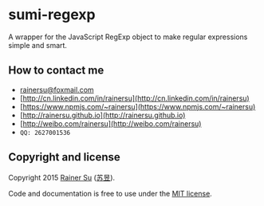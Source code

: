 # sumi-regexp
A wrapper for the JavaScript RegExp object to make regular expressions simple and smart.

How to contact me
-----------------

- [rainersu@foxmail.com](mailto:rainersu@foxmail.com)
- [http://cn.linkedin.com/in/rainersu](http://cn.linkedin.com/in/rainersu)
- [https://www.npmjs.com/~rainersu](https://www.npmjs.com/~rainersu)
- [http://rainersu.github.io](http://rainersu.github.io)
- [http://weibo.com/rainersu](http://weibo.com/rainersu)
- ``QQ: 2627001536``

Copyright and license
---------------------

Copyright 2015 [Rainer Su](mailto:rainersu@foxmail.com) ([苏昱](http://cn.linkedin.com/in/rainersu)).

Code and documentation is free to use under the [MIT license](https://github.com/rainersu/regexp/blob/master/LICENSE.md).